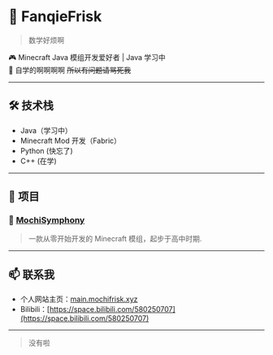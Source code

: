 # 🍅 FanqieFrisk

> 数学好烦啊

🎮 Minecraft Java 模组开发爱好者 | Java 学习中  
🧠 自学的啊啊啊啊 ~~所以有问题请骂死我~~

---

## 🛠️ 技术栈

- Java（学习中）
- Minecraft Mod 开发（Fabric）
- Python (快忘了)
- C++ (在学)

---

## 📌 项目

### 🎵 [MochiSymphony](https://github.com/FanqieFrisk/MochiSymphony)

> 一款从零开始开发的 Minecraft 模组，起步于高中时期.

---

## 📫 联系我

- 个人网站主页：[main.mochifrisk.xyz](https://main.mochifrisk.xyz)
- Bilibili：[https://space.bilibili.com/580250707](https://space.bilibili.com/580250707)

---

>没有啦

